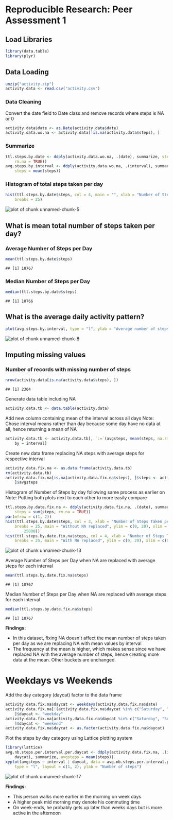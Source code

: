 # Reproducible Research: Peer Assessment 1

## Load Libraries

```r
library(data.table)
library(plyr)
```


## Data Loading

```r
unzip("activity.zip")
activity.data <- read.csv("activity.csv")
```


### Data Cleaning
Convert the date field to Date class and remove records where steps is NA or 0

```r
activity.data$date <- as.Date(activity.data$date)
activity.data.wo.na <- activity.data[!is.na(activity.data$steps), ]
```

### Summarize 

```r
ttl.steps.by.date <- ddply(activity.data.wo.na, .(date), summarize, steps = sum(steps, 
    rm.na = TRUE))
avg.steps.by.interval <- ddply(activity.data.wo.na, .(interval), summarize, 
    steps = mean(steps))
```


### Histogram of total steps taken per day

```r
hist(ttl.steps.by.date$steps, col = 4, main = "", xlab = "Number of Steps Taken per Day", 
    breaks = 25)
```

![plot of chunk unnamed-chunk-5](figure/unnamed-chunk-5.png) 


## What is mean total number of steps taken per day?
### Average Number of Steps per Day

```r
mean(ttl.steps.by.date$steps)
```

```
## [1] 10767
```

### Median Number of Steps per Day

```r
median(ttl.steps.by.date$steps)
```

```
## [1] 10766
```


## What is the average daily activity pattern?

```r
plot(avg.steps.by.interval, type = "l", ylab = "Average number of steps")
```

![plot of chunk unnamed-chunk-8](figure/unnamed-chunk-8.png) 


## Imputing missing values
### Number of records with missing number of steps

```r
nrow(activity.data[is.na(activity.data$steps), ])
```

```
## [1] 2304
```

Generate data table including NA

```r
activity.data.tb <- data.table(activity.data)
```

Add new column containing mean of the interval across all days
Note: Chose interval means rather than day because some day have no data at all, hence returning a mean of NA

```r
activity.data.tb <- activity.data.tb[, `:=`(avgsteps, mean(steps, na.rm = TRUE)), 
    by = interval]
```

Create new data frame replacing NA steps with average steps for respective interval

```r
activity.data.fix.na <- as.data.frame(activity.data.tb)
rm(activity.data.tb)
activity.data.fix.na[is.na(activity.data.fix.na$steps), ]$steps <- activity.data.fix.na[is.na(activity.data.fix.na$steps), 
    ]$avgsteps
```

Histogram of Number of Steps by day following same process as earlier on
Note: Putting both plots next to each other to more easily compare

```r
ttl.steps.by.date.fix.na <- ddply(activity.data.fix.na, .(date), summarize, 
    steps = sum(steps, rm.na = TRUE))
par(mfrow = c(1, 2))
hist(ttl.steps.by.date$steps, col = 3, xlab = "Number of Steps Taken per Day", 
    breaks = 25, main = "Without NA replaced", ylim = c(0, 20), xlim = c(0, 
        25000))
hist(ttl.steps.by.date.fix.na$steps, col = 4, xlab = "Number of Steps Taken per Day", 
    breaks = 25, main = "With NA replaced", ylim = c(0, 20), xlim = c(0, 25000))
```

![plot of chunk unnamed-chunk-13](figure/unnamed-chunk-13.png) 

Average Number of Steps per Day when NA are replaced with average steps for each interval

```r
mean(ttl.steps.by.date.fix.na$steps)
```

```
## [1] 10767
```

Median Number of Steps per Day when NA are replaced with average steps for each interval

```r
median(ttl.steps.by.date.fix.na$steps)
```

```
## [1] 10767
```

<B>Findings: </B>
* In this dataset, fixing NA doesn't affect the mean number of steps taken per day as we are replacing NA with mean values by interval
* The frequency at the mean is higher, which makes sense since we have replaced NA with the average number of steps, hence creating more data at the mean. Other buckets are unchanged.

# Weekdays vs Weekends
Add the day category (daycat) factor to the data frame

```r
activity.data.fix.na$daycat <- weekdays(activity.data.fix.na$date)
activity.data.fix.na[!(activity.data.fix.na$daycat %in% c("Saturday", "Sunday")), 
    ]$daycat <- "weekday"
activity.data.fix.na[activity.data.fix.na$daycat %in% c("Saturday", "Sunday"), 
    ]$daycat <- "weekend"
activity.data.fix.na$daycat <- as.factor(activity.data.fix.na$daycat)
```

Plot the steps by day category using Lattice plotting system

```r
library(lattice)
avg.nb.steps.per.interval.per.daycat <- ddply(activity.data.fix.na, .(interval, 
    daycat), summarize, avgsteps = mean(steps))
xyplot(avgsteps ~ interval | daycat, data = avg.nb.steps.per.interval.per.daycat, 
    type = "l", layout = c(1, 2), ylab = "Number of steps")
```

![plot of chunk unnamed-chunk-17](figure/unnamed-chunk-17.png) 

<B>Findings:</B>
* This person walks more earlier in the morning on week days
* A higher peak mid morning may denote his commuting time
* On week-ends, he probably gets up later than weeks days but is more active in the afternoon
